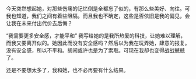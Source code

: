 今天突然想起她，对那些伤痛的记忆倒是全都忘了似的，有那么些美好、向往。可我也知道，我们之间有着些阻隔。而且我也不确定，这些是否依旧是我的偏见，会让我在未来付出代价去后悔？

“我需要更多安全感，才能平和”  我写给她的是我所热爱的科技，让她难以理解，而我又要离开似的。她因此而没有安全感吗？然后以为我在玩弄她，肆意的报复。没有安全感，所以不平和。胡闹或许也是为了索取。可现在我却也变得战战兢兢了。

还是不要想太多了，我和她，也不必再要有什么结果。